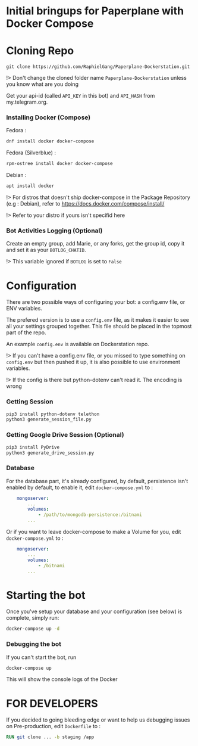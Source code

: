 # Initial bringups for Paperplane with Docker Compose

# Cloning Repo

    git clone https://github.com/RaphielGang/Paperplane-Dockerstation.git

!> Don't change the cloned folder name `Paperplane-Dockerstation` unless you know what are you doing

Get your api-id (called `API_KEY` in this bot) and `API_HASH` from my.telegram.org.

### Installing Docker (Compose)

Fedora :

```sh
dnf install docker docker-compose
```

Fedora (Silverblue) :

```sh
rpm-ostree install docker docker-compose
```

Debian :

```sh
apt install docker
```

!> For distros that doesn't ship docker-compose in the Package Repository (e.g : Debian), refer to https://docs.docker.com/compose/install/

!> Refer to your distro if yours isn't specifid here

### Bot Activities Logging (Optional)

Create an empty group, add Marie, or any forks, get the group id, copy it and set it as your `BOTLOG_CHATID`.

!> This variable ignored if `BOTLOG` is set to `False`

# Configuration

There are two possible ways of configuring your bot: a config.env file, or ENV variables.

The prefered version is to use a `config.env` file, as it makes it easier to see all your settings grouped together.
This file should be placed in the topmost part of the repo.

An example `config.env` is available on Dockerstation repo.

!> If you can't have a config.env file, or you missed to type something on `config.env` but then pushed it up, it is also possible to use environment variables.

!> If the config is there but python-dotenv can't read it. The encoding is wrong

### Getting Session

```sh
pip3 install python-dotenv telethon
python3 generate_session_file.py
```

### Getting Google Drive Session (Optional)

```sh
pip3 install PyDrive
python3 generate_drive_session.py
```

### Database

For the database part, it's already configured, by default, persistence isn't enabled by default, to enable it, edit
`docker-compose.yml` to :

```yml
    mongoserver:
        ...
        volumes:
            - /path/to/mongodb-persistence:/bitnami
        ...
```

Or if you want to leave docker-compose to make a Volume for you, edit `docker-compose.yml` to :

```yml
    mongoserver:
        ...
        volumes:
            - /bitnami
        ...
```

# Starting the bot

Once you've setup your database and your configuration (see below) is complete, simply run:

```sh
docker-compose up -d
```

### Debugging the bot

If you can't start the bot, run

```sh
docker-compose up
```

This will show the console logs of the Docker


# FOR DEVELOPERS

If you decided to going bleeding edge or want to help us debugging issues on Pre-production,
edit `Dockerfile` to :

```Dockerfile
RUN git clone ... -b staging /app
```